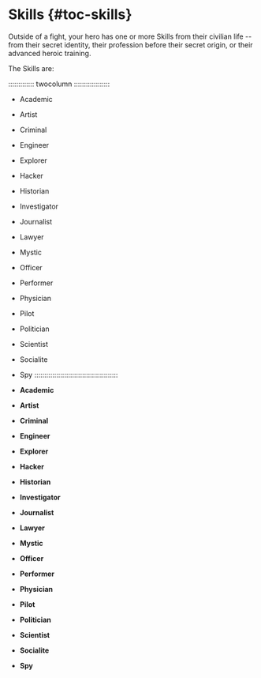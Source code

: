 # Skills {#toc-skills}

Outside of a fight, your hero has one or more Skills from their 
civilian life -- from their secret identity, their profession 
before their secret origin, or their advanced heroic training. 

The Skills are:

::::::::::::: twocolumn ::::::::::::::::::
- Academic
- Artist
- Criminal
- Engineer
- Explorer
- Hacker
- Historian
- Investigator
- Journalist
- Lawyer
- Mystic
- Officer
- Performer
- Physician
- Pilot
- Politician
- Scientist
- Socialite
- Spy
::::::::::::::::::::::::::::::::::::::::::


- **Academic**

- **Artist**

- **Criminal**

- **Engineer**

- **Explorer**

- **Hacker**

- **Historian**

- **Investigator**

- **Journalist**

- **Lawyer**

- **Mystic**

- **Officer**

- **Performer**

- **Physician**

- **Pilot**

- **Politician**

- **Scientist**

- **Socialite**

- **Spy**

